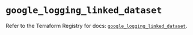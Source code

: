 # `google_logging_linked_dataset`

Refer to the Terraform Registry for docs: [`google_logging_linked_dataset`](https://registry.terraform.io/providers/hashicorp/google-beta/6.44.0/docs/resources/google_logging_linked_dataset).
